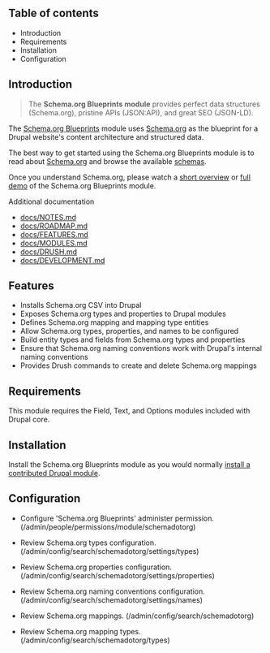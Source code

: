 Table of contents
-----------------

* Introduction
* Requirements
* Installation
* Configuration


Introduction
------------

> The **Schema.org Blueprints module** provides perfect data structures (Schema.org),
> pristine APIs (JSON:API), and great SEO (JSON-LD).

The [Schema.org Blueprints](https://www.drupal.org/project/schemadotorg) module
uses [Schema.org](https://schema.org) as the blueprint for a Drupal website's
content architecture and structured data.

The best way to get started using the Schema.org Blueprints module is to read
about [Schema.org](https://schema.org) and browse the available
[schemas](https://schema.org/docs/schemas.html).

Once you understand Schema.org, please watch a
[short overview](https://youtu.be/XkZP6QjJkWs) or
[full demo](https://youtu.be/_kk97O1SEw0) of the Schema.org Blueprints module.

Additional documentation

- [docs/NOTES.md](https://git.drupalcode.org/project/schemadotorg/-/blob/1.0.x/docs/NOTES.md)
- [docs/ROADMAP.md](https://git.drupalcode.org/project/schemadotorg/-/blob/1.0.x/docs/ROADMAP.md)
- [docs/FEATURES.md](https://git.drupalcode.org/project/schemadotorg/-/blob/1.0.x/docs/FEATURES.md)
- [docs/MODULES.md](https://git.drupalcode.org/project/schemadotorg/-/blob/1.0.x/docs/MODULES.md)
- [docs/DRUSH.md](https://git.drupalcode.org/project/schemadotorg/-/blob/1.0.x/docs/DRUSH.md)
- [docs/DEVELOPMENT.md](https://git.drupalcode.org/project/schemadotorg/-/blob/1.0.x/docs/DEVELOPMENT.md)


Features
--------

- Installs Schema.org CSV into Drupal
- Exposes Schema.org types and properties to Drupal modules
- Defines Schema.org mapping and mapping type entities
- Allow Schema.org types, properties, and names to be configured
- Build entity types and fields from Schema.org types and properties
- Ensure that Schema.org naming conventions work with Drupal's internal
  naming conventions
- Provides Drush commands to create and delete Schema.org mappings


Requirements
------------

This module requires the Field, Text, and Options modules included with
Drupal core.


Installation
------------

Install the Schema.org Blueprints module as you would normally
[install a contributed Drupal module](https://www.drupal.org/node/1897420).


Configuration
-------------

- Configure 'Schema.org Blueprints' administer permission.
  (/admin/people/permissions/module/schemadotorg)

- Review Schema.org types configuration.
  (/admin/config/search/schemadotorg/settings/types)

- Review Schema.org properties configuration.
  (/admin/config/search/schemadotorg/settings/properties)

- Review Schema.org naming conventions configuration.
  (/admin/config/search/schemadotorg/settings/names)

- Review Schema.org mappings.
  (/admin/config/search/schemadotorg)

- Review Schema.org mapping types.
  (/admin/config/search/schemadotorg/types)

